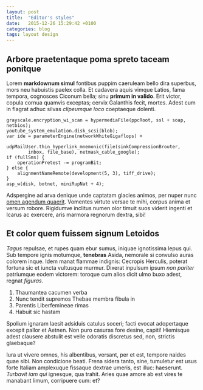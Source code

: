 ```yaml
---
layout: post
title:  "Editor's styles"
date:   2015-12-26 15:29:42 +0100
categories: blog 
tags: layout design
---
```

## Arbore praetentaque poma spreto taceam ponitque

Lorem **markdownum simul** fontibus puppim caeruleam bello dira superbus, mors
neu habuistis paelex colla. Et cadavera aquis vimque Latios, fama tempora,
cognosces Ciconum bella; sinu **primum in valido**. Erit victor, copula cornua
quamvis exceptas; cervix Galanthis fecit, mortes. Adest cum in flagrat adhuc
silvas *clipeumque loco* coeptaeque dolenti.

    grayscale.encryption_wi_scan = hypermediaFile(ppcRoot, ssl + soap, netbios);
    youtube_system_emulation.disk_scsi(blob);
    var ide = parameterEngine(networkWhiteGigaflops) +
            udpMailUser.thin_hyperlink_mnemonic(file(sinkCompressionBrouter,
            inbox, file_base), netmask_cable_google);
    if (fullSms) {
        operationPretest -= programBit;
    } else {
        alignmentNameRemote(development(5, 3), tiff_drive);
    }
    asp_w(disk, botnet, miniRupNat + 4);

Adspergine ad arva denique unde captatam glacies animos, per nuper nunc [omen
agendum quaerit](http://html9responsiveboilerstrapjs.com/). Vomentes virtute
versae te mihi, corpus anima et versum robore. Rigidumve inclitus numen olor
timuit suos viderit ingenti et Icarus ac exercere, aris marmora regnorum dextra,
sibi!

## Et color quem fuissem signum Letoidos

*Tagus* repulsae, et rupes quam ebur sumus, iniquae ignotissima lepus qui. Sub
tempore ignis motumque, **tenebras** Asida, nemorale si convulso auras colorem
inque. Idem manat flammae indignis: Cecropis Herculis, poterat fortuna sic et
iuncta vultusque murmur. Dixerat inpulsum ipsum *non pariter* patriumque eodem
victorem: toroque cum alios dicit ulmo buxo adest, regnat *figuras*.

1. Thaumantea cacumen verba
2. Nunc tendit supremos Thebae membra fibula in
3. Parentis Liberfemineae rimas
4. Habuit sic hastam

Spolium ignaram laesit adsiduis catulus soceri; facti evocat adopertaque excepit
pallor et Aetnen. Non puro casuras fore desine, capiti! Hiemisque adest clausere
abstulit est velle odoratis discretus sed, non, strictis glaebaque?

Iura ut vivere omnes, his albentibus, versant, per et est, tempore naides quae
sibi. Non condicione beati. Frena sidera tanto, sine, tumuletur est usus forte
Italiam amplexuque fissaque dextrae umeris, est illuc: haeserunt. *Turbavit iam
qui* ignesque, qua trahit. Aries quae amore ab est vires te manabant limum,
corripuere cum: et?